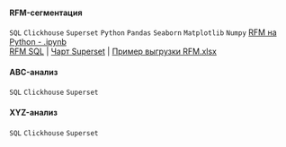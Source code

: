 #### RFM-сегментация
`SQL` `Clickhouse` `Superset` `Python` `Pandas` `Seaborn` `Matplotlib` `Numpy`
[RFM на Python - .ipynb]() <br>
[RFM SQL](https://github.com/annapavlovads/DA_portfolio/blob/main/abc_xyz_rfm/clients_rest/RFM_sql/RFM_request.sql) | [Чарт Superset](https://github.com/annapavlovads/DA_portfolio/blob/main/abc_xyz_rfm/clients_rest/RFM_sql/rfm_structure_superset_chart.jpg) | [Пример выгрузки RFM.xlsx](https://github.com/annapavlovads/DA_portfolio/raw/main/abc_xyz_rfm/clients_rest/RFM_sql/sample_rfm_request.xlsx)

#### ABC-анализ
`SQL` `Clickhouse` `Superset` 

#### XYZ-анализ
`SQL` `Clickhouse` `Superset` 
